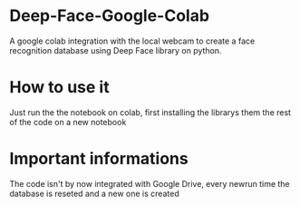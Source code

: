 # Deep-Face-Google-Colab
A google colab integration with the local webcam to create a face recognition database using Deep Face library on python.

# How to use it
Just run the the notebook on colab, first installing the librarys them the rest of the code on a new notebook

# Important informations
The code isn't by now integrated with Google Drive, every newrun time the database is reseted and a new one is created

